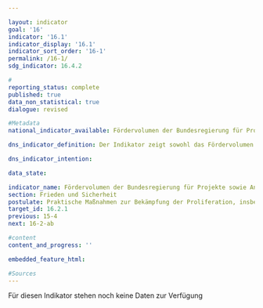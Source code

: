 ```yaml
---

layout: indicator        
goal: '16'        
indicator: '16.1'        
indicator_display: '16.1'        
indicator_sort_order: '16-1'        
permalink: /16-1/        
sdg_indicator: 16.4.2        

#
reporting_status: complete        
published: true        
data_non_statistical: true        
dialogue: revised

#Metadata        
national_indicator_available: Fördervolumen der Bundesregierung für Projekte sowie Anzahl der durch Fachpersonal der Bundeswehr ausgebildeten Personen zur Stärkung der Kontrolle von Kleinwaffen und leichten Waffen sowie dazugehöriger Munition weltweit        

dns_indicator_definition: Der Indikator zeigt sowohl das Fördervolumen für Projekte, als auch die Anzahl an Personen die durch Expertinnen und Experten der Bundeswehr zur Stärkung der Kontrolle von Kleinwaffen und leichten Waffen sowie dazugehöriger Munition (u.a. Sicherung, Registrierung und Zerstörung von Kleinwaffen und leichten Waffen) in besonders betroffenen Weltregionen ausgebildet wurden, an.<br>Die Aussagekraft des Fördervolumens ist um ein Vielfaches höher als die Anzahl der geförderten Projekte (24 Mio. EUR im Jahr 2021) und macht u.a. deutlich, dass DEU zweitgrößter Geldgeber für die Stärkung von Kleinwaffenkontrolle weltweit ist. Ergänzt wird diese Angabe durch die Anzahl der gezielt durch Fachpersonal der Bundeswehr ausgebildeten Personen, aufgeschlüsselt nach Geschlecht. Gleichzeitig sollen auch Projekte zur Kontrolle von Munition eingeschlossen und eine Offenheit für Maßnahmen eingeführt werden.       

dns_indicator_intention:        

data_state:     

indicator_name: Fördervolumen der Bundesregierung für Projekte sowie Anzahl der durch Fachpersonal der Bundeswehr ausgebildeten Personen zur Stärkung der Kontrolle von Kleinwaffen und leichten Waffen sowie dazugehöriger Munition weltweit        
section: Frieden und Sicherheit        
postulate: Praktische Maßnahmen zur Bekämpfung der Proliferation, insbesondere von Kleinwaffen, ergreifen        
target_id: 16.2.1        
previous: 15-4       
next: 16-2-ab        

#content         
content_and_progress: ''        

embedded_feature_html:       

#Sources        
---
```

Für diesen Indikator stehen noch keine Daten zur Verfügung
